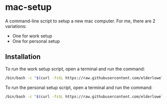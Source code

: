 # mac-setup
A command-line script to setup a new mac computer. For me, there are 2 variations:

- One for work setup
- One for personal setup

## Installation
To run the work setup script, open a terminal and run the command:
```sh
/bin/bash -c "$(curl -fsSL https://raw.githubusercontent.com/elderlowell/mac-setup/main/work-setup"
```

To run the personal setup script, open a terminal and run the command:
```sh
/bin/bash -c "$(curl -fsSL https://raw.githubusercontent.com/elderlowell/mac-setup/main/personal-setup"
```